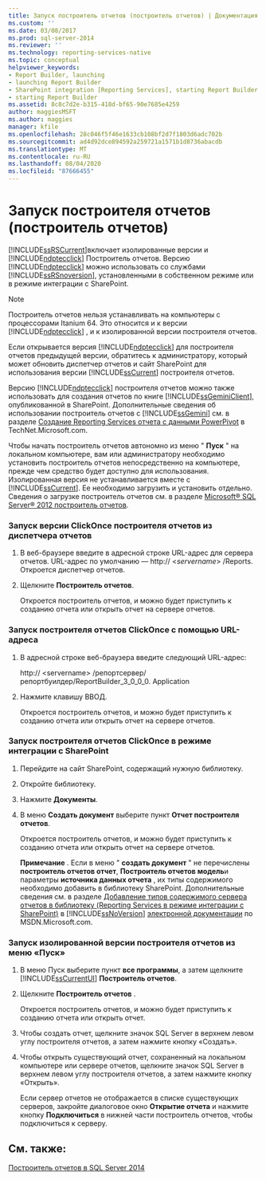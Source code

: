 ```yaml
---
title: Запуск построитель отчетов (построитель отчетов) | Документация Майкрософт
ms.custom: ''
ms.date: 03/08/2017
ms.prod: sql-server-2014
ms.reviewer: ''
ms.technology: reporting-services-native
ms.topic: conceptual
helpviewer_keywords:
- Report Builder, launching
- launching Report Builder
- SharePoint integration [Reporting Services], starting Report Builder
- starting Report Builder
ms.assetid: 8c8c7d2e-b315-418d-bf65-90e7685e4259
author: maggiesMSFT
ms.author: maggies
manager: kfile
ms.openlocfilehash: 28c046f5f46e1633cb108bf2d7f1803d6adc702b
ms.sourcegitcommit: ad4d92dce894592a259721a1571b1d8736abacdb
ms.translationtype: MT
ms.contentlocale: ru-RU
ms.lasthandoff: 08/04/2020
ms.locfileid: "87666455"
---
```

# <a name="start-report-builder-report-builder"></a>Запуск построителя отчетов (построитель отчетов)
  [!INCLUDE[ssRSCurrent](../../includes/ssrscurrent-md.md)]включает изолированные версии и [!INCLUDE[ndptecclick](../../includes/ndptecclick-md.md)] Построитель отчетов. Версию [!INCLUDE[ndptecclick](../../includes/ndptecclick-md.md)] можно использовать со службами [!INCLUDE[ssRSnoversion](../../includes/ssrsnoversion-md.md)], установленными в собственном режиме или в режиме интеграции с SharePoint.  
  
> [!NOTE]  
>  Построитель отчетов нельзя устанавливать на компьютеры с процессорами Itanium 64. Это относится и к версии [!INCLUDE[ndptecclick](../../includes/ndptecclick-md.md)] , и к изолированной версии построителя отчетов.  
  
 Если открывается версия [!INCLUDE[ndptecclick](../../includes/ndptecclick-md.md)] для построителя отчетов предыдущей версии, обратитесь к администратору, который может обновить диспетчер отчетов и сайт SharePoint для использования версии [!INCLUDE[ssCurrent](../../includes/sscurrent-md.md)] построителя отчетов.  
  
 Версию [!INCLUDE[ndptecclick](../../includes/ndptecclick-md.md)] построителя отчетов можно также использовать для создания отчетов по книге [!INCLUDE[ssGeminiClient](../../includes/ssgeminiclient-md.md)], опубликованной в SharePoint. Дополнительные сведения об использовании построитель отчетов с [!INCLUDE[ssGemini](../../includes/ssgemini-md.md)] см. в разделе [Создание Reporting Services отчета с данными PowerPivot](https://go.microsoft.com/fwlink/?LinkId=185238) в TechNet.Microsoft.com.  
  
 Чтобы начать построитель отчетов автономно из меню " **Пуск** " на локальном компьютере, вам или администратору необходимо установить построитель отчетов непосредственно на компьютере, прежде чем средство будет доступно для использования. Изолированная версия не устанавливается вместе с [!INCLUDE[ssCurrent](../../includes/sscurrent-md.md)]. Ее необходимо загрузить и установить отдельно. Сведения о загрузке построитель отчетов см. в разделе [Microsoft® SQL Server® 2012 построитель отчетов](https://go.microsoft.com/fwlink/?LinkId=401502).  
  
### <a name="to-start-report-builder-clickonce-from-report-manager"></a>Запуск версии ClickOnce построителя отчетов из диспетчера отчетов  
  
1.  В веб-браузере введите в адресной строке URL-адрес для сервера отчетов. URL-адрес по умолчанию — http:// \<*servername*> /Reports. Откроется диспетчер отчетов.  
  
2.  Щелкните **Построитель отчетов**.  
  
     Откроется построитель отчетов, и можно будет приступить к созданию отчета или открыть отчет на сервере отчетов.  
  
### <a name="to-start-report-builder-clickonce-using-a-url"></a>Запуск построителя отчетов ClickOnce с помощью URL-адреса  
  
1.  В адресной строке веб-браузера введите следующий URL-адрес:  
  
     http:// \<servername> /репортсервер/репортбуилдер/ReportBuilder_3_0_0_0. Application  
  
2.  Нажмите клавишу ВВОД.  
  
     Откроется построитель отчетов, и можно будет приступить к созданию отчета или открыть отчет на сервере отчетов.  
  
### <a name="to-start-report-builder-clickonce-in-sharepoint-integrated-mode"></a>Запуск построителя отчетов ClickOnce в режиме интеграции с SharePoint  
  
1.  Перейдите на сайт SharePoint, содержащий нужную библиотеку.  
  
2.  Откройте библиотеку.  
  
3.  Нажмите **Документы**.  
  
4.  В меню **Создать документ** выберите пункт **Отчет построителя отчетов**.  
  
     Откроется построитель отчетов, и можно будет приступить к созданию отчета или открыть отчет на сервере отчетов.  
  
     **Примечание** . Если в меню " **создать документ** " не перечислены **построитель отчетов отчет**, **Построитель отчетов модель**и параметры **источника данных отчета** , их типы содержимого необходимо добавить в библиотеку SharePoint. Дополнительные сведения см. в разделе [Добавление типов содержимого сервера отчетов в библиотеку &#40;Reporting Services в режиме интеграции с SharePoint&#41;](../add-reporting-services-content-types-to-a-sharepoint-library.md) в [!INCLUDE[ssNoVersion](../../includes/ssnoversion-md.md)] [электронной документации](https://go.microsoft.com/fwlink/?LinkId=154888) по MSDN.Microsoft.com.  
  
### <a name="to-start-report-builder-stand-alone-from-the-start-menu"></a>Запуск изолированной версии построителя отчетов из меню «Пуск»  
  
1.  В меню Пуск выберите пункт **все программы**, а затем щелкните [!INCLUDE[ssCurrentUI](../../includes/sscurrentui-md.md)] **Построитель отчетов**.  
  
2.  Щелкните **Построитель отчетов** .  
  
     Откроется построитель отчетов, и можно будет приступить к созданию отчета или открыть отчет.  
  
3.  Чтобы создать отчет, щелкните значок SQL Server в верхнем левом углу построителя отчетов, а затем нажмите кнопку «Создать».  
  
4.  Чтобы открыть существующий отчет, сохраненный на локальном компьютере или сервере отчетов, щелкните значок SQL Server в верхнем левом углу построителя отчетов, а затем нажмите кнопку «Открыть».  
  
     Если сервер отчетов не отображается в списке существующих серверов, закройте диалоговое окно **Открытие отчета** и нажмите кнопку **Подключиться** в нижней части построитель отчетов, чтобы подключиться к серверу.  
  
## <a name="see-also"></a>См. также:  
 [Построитель отчетов в SQL Server 2014](report-builder-in-sql-server-2016.md)  
  
  

